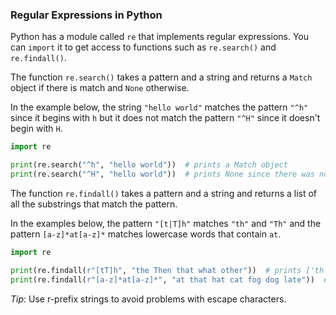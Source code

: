 ### Regular Expressions in Python

Python has a module called `re` that implements regular expressions. You can `import` it to get access to functions such as `re.search()` and `re.findall()`.

The function `re.search()` takes a pattern and a string and returns a `Match` object if there is match and `None` otherwise. 

In the example below, the string `"hello world"` matches the pattern `"^h"` since it begins with `h` but it does not match the pattern `"^H"` since it doesn't begin with `H`.

```python
import re

print(re.search("^h", "hello world"))  # prints a Match object
print(re.search("^H", "hello world"))  # prints None since there was no match

```

The function `re.findall()` takes a pattern and a string and returns a list of all the substrings that match the pattern.

In the examples below, the pattern `"[t|T]h"` matches `"th"` and `"Th"` and the pattern `[a-z]*at[a-z]*` matches lowercase words that contain `at`.

```python
import re

print(re.findall(r"[tT]h", "the Then that what other"))  # prints ['th', 'Th', 'th', 'th']
print(re.findall(r"[a-z]*at[a-z]*", "at that hat cat fog dog late"))  # prints ['at', 'that', 'hat', 'cat', 'late']
```

*Tip*: Use r-prefix strings to avoid problems with escape characters.
